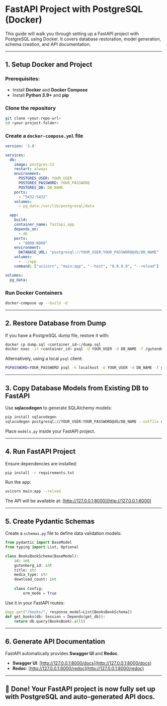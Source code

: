 # FastAPI Project with PostgreSQL (Docker)

This guide will walk you through setting up a FastAPI project with PostgreSQL using Docker. It covers database restoration, model generation, schema creation, and API documentation.

---

## 1. Setup Docker and Project

### **Prerequisites:**
- Install **Docker** and **Docker Compose**
- Install **Python 3.9+** and **pip**

### **Clone the repository**
```sh
git clone <your-repo-url>
cd <your-project-folder>
```

### **Create a `docker-compose.yml` file**
```yaml
version: '3.8'

services:
  db:
    image: postgres:13
    restart: always
    environment:
      POSTGRES_USER: YOUR_USER
      POSTGRES_PASSWORD: YOUR_PASSWORD
      POSTGRES_DB: DB_NAME
    ports:
      - "5432:5432"
    volumes:
      - pg_data:/var/lib/postgresql/data

  app:
    build: .
    container_name: fastapi_app
    depends_on:
      - db
    ports:
      - "8000:8000"
    environment:
      DATABASE_URL: "postgresql://YOUR_USER:YOUR_PASSWORD@db/DB_NAME"
    volumes:
      - .:/app
    command: ["uvicorn", "main:app", "--host", "0.0.0.0", "--reload"]

volumes:
  pg_data:
```

### **Run Docker Containers**
```sh
docker-compose up --build -d
```

---

## 2. Restore Database from Dump
If you have a PostgreSQL dump file, restore it with:
```sh
docker cp dump.sql <container_id>:/dump.sql
docker exec -it <container_id> psql -U YOUR_USER -d DB_NAME -f /gutendex.dump
```
Alternatively, using a local `psql` client:
```sh
PGPASSWORD=YOUR_PASSWORD psql -h localhost -U YOUR_USER -d DB_NAME -f gutendex.dump
```

---

## 3. Copy Database Models from Existing DB to FastAPI
Use **sqlacodegen** to generate SQLAlchemy models:
```sh
pip install sqlacodegen
sqlacodegen postgresql://YOUR_USER:YOUR_PASSWORD@db/DB_NAME --outfile models.py
```

Place `models.py` inside your FastAPI project.

---

## 4. Run FastAPI Project
Ensure dependencies are installed:
```sh
pip install -r requirements.txt
```
Run the app:
```sh
uvicorn main:app --reload
```
The API will be available at: [http://127.0.0.1:8000](http://127.0.0.1:8000)

---

## 5. Create Pydantic Schemas
Create a `schemas.py` file to define data validation models:

```python
from pydantic import BaseModel
from typing import List, Optional

class BooksBookSchema(BaseModel):
    id: int
    gutenberg_id: int
    title: str
    media_type: str
    download_count: int
    
    class Config:
        orm_mode = True
```

Use it in your FastAPI routes:
```python
@app.get("/books/", response_model=List[BooksBookSchema])
def get_books(db: Session = Depends(get_db)):
    return db.query(BooksBook).all()
```

---

## 6. Generate API Documentation
FastAPI automatically provides **Swagger UI** and **Redoc**.

- **Swagger UI**: [http://127.0.0.1:8000/docs](http://127.0.0.1:8000/docs)
- **Redoc**: [http://127.0.0.1:8000/redoc](http://127.0.0.1:8000/redoc)

---

## 🎉 Done! Your FastAPI project is now fully set up with PostgreSQL and auto-generated API docs.